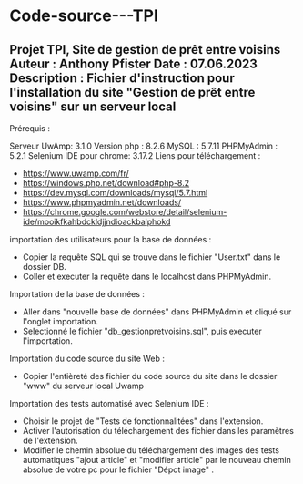 # Code-source---TPI
Projet TPI, Site de gestion de prêt entre voisins 
Auteur : Anthony Pfister 
Date : 07.06.2023
Description : Fichier d'instruction pour l'installation du site "Gestion de prêt entre voisins" sur un serveur local
------------------------------------------------------------------------------------------------------------------------------------------------------------------------------------------------------------------------------------

Prérequis : 

Serveur UwAmp: 3.1.0 
Version php : 8.2.6
MySQL : 5.7.11
PHPMyAdmin : 5.2.1
Selenium IDE pour chrome: 3.17.2
Liens pour téléchargement : 
- https://www.uwamp.com/fr/
- https://windows.php.net/download#php-8.2
- https://dev.mysql.com/downloads/mysql/5.7.html
- https://www.phpmyadmin.net/downloads/
- https://chrome.google.com/webstore/detail/selenium-ide/mooikfkahbdckldjjndioackbalphokd

importation des utilisateurs pour la base de données :

- Copier la requête SQL qui se trouve dans le fichier "User.txt" dans le dossier DB.
- Coller et executer la requête dans le localhost dans PHPMyAdmin.

Importation de la base de données :

- Aller dans "nouvelle base de données" dans PHPMyAdmin et cliqué sur l'onglet importation.
- Selectionné le fichier "db_gestionpretvoisins.sql", puis executer l'importation.

Importation du code source du site Web :

- Copier l'entièreté des fichier du code source du site dans le dossier "www" du serveur local Uwamp

Importation des tests automatisé avec Selenium IDE :

- Choisir le projet de "Tests de fonctionnalitées" dans l'extension.
- Activer l'autorisation du téléchargement des fichier dans les paramètres de l'extension.
- Modifier le chemin absolue du téléchargement des images des tests automatiques "ajout article" et "modifier article" par le nouveau chemin absolue de votre pc pour le fichier "Dépot image"  .

